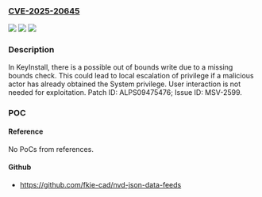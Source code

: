 ### [CVE-2025-20645](https://cve.mitre.org/cgi-bin/cvename.cgi?name=CVE-2025-20645)
![](https://img.shields.io/static/v1?label=Product&message=MT6765%2C%20MT6768%2C%20MT6833%2C%20MT6835%2C%20MT6853%2C%20MT6855%2C%20MT6879%2C%20MT6886%2C%20MT6893%2C%20MT6897%2C%20MT6983%2C%20MT6985%2C%20MT6989%2C%20MT8796&color=blue)
![](https://img.shields.io/static/v1?label=Version&message=%3D%20Android%2014.0%2C%2015.0%20&color=brighgreen)
![](https://img.shields.io/static/v1?label=Vulnerability&message=CWE-787%20Out-of-bounds%20Write&color=brighgreen)

### Description

In KeyInstall, there is a possible out of bounds write due to a missing bounds check. This could lead to local escalation of privilege if a malicious actor has already obtained the System privilege. User interaction is not needed for exploitation. Patch ID: ALPS09475476; Issue ID: MSV-2599.

### POC

#### Reference
No PoCs from references.

#### Github
- https://github.com/fkie-cad/nvd-json-data-feeds

